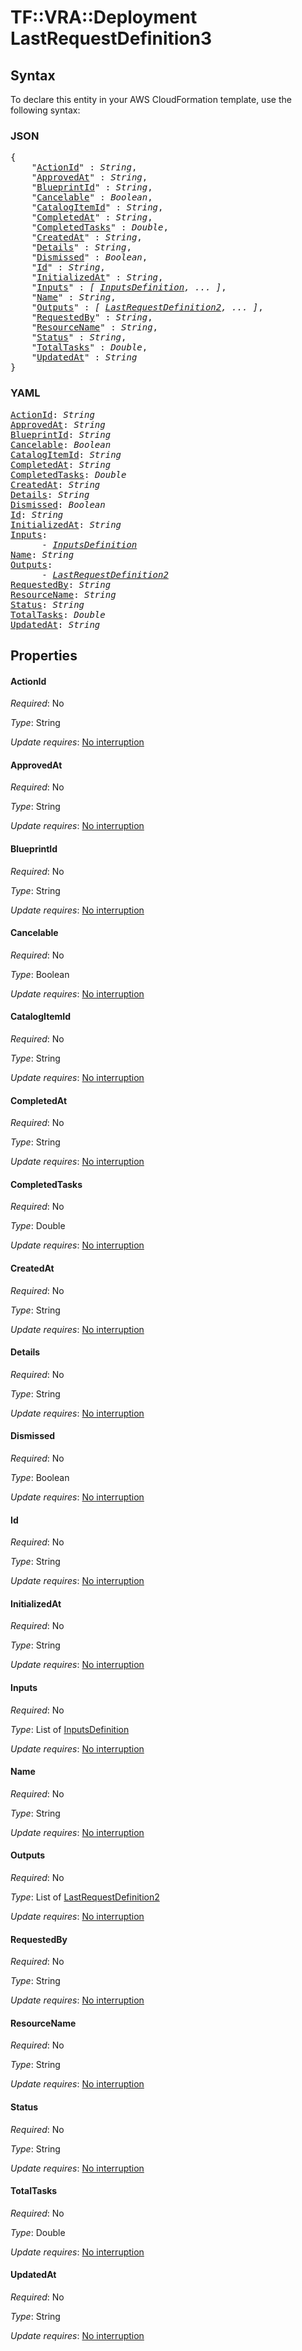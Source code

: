 # TF::VRA::Deployment LastRequestDefinition3

## Syntax

To declare this entity in your AWS CloudFormation template, use the following syntax:

### JSON

<pre>
{
    "<a href="#actionid" title="ActionId">ActionId</a>" : <i>String</i>,
    "<a href="#approvedat" title="ApprovedAt">ApprovedAt</a>" : <i>String</i>,
    "<a href="#blueprintid" title="BlueprintId">BlueprintId</a>" : <i>String</i>,
    "<a href="#cancelable" title="Cancelable">Cancelable</a>" : <i>Boolean</i>,
    "<a href="#catalogitemid" title="CatalogItemId">CatalogItemId</a>" : <i>String</i>,
    "<a href="#completedat" title="CompletedAt">CompletedAt</a>" : <i>String</i>,
    "<a href="#completedtasks" title="CompletedTasks">CompletedTasks</a>" : <i>Double</i>,
    "<a href="#createdat" title="CreatedAt">CreatedAt</a>" : <i>String</i>,
    "<a href="#details" title="Details">Details</a>" : <i>String</i>,
    "<a href="#dismissed" title="Dismissed">Dismissed</a>" : <i>Boolean</i>,
    "<a href="#id" title="Id">Id</a>" : <i>String</i>,
    "<a href="#initializedat" title="InitializedAt">InitializedAt</a>" : <i>String</i>,
    "<a href="#inputs" title="Inputs">Inputs</a>" : <i>[ <a href="inputsdefinition.md">InputsDefinition</a>, ... ]</i>,
    "<a href="#name" title="Name">Name</a>" : <i>String</i>,
    "<a href="#outputs" title="Outputs">Outputs</a>" : <i>[ <a href="lastrequestdefinition2.md">LastRequestDefinition2</a>, ... ]</i>,
    "<a href="#requestedby" title="RequestedBy">RequestedBy</a>" : <i>String</i>,
    "<a href="#resourcename" title="ResourceName">ResourceName</a>" : <i>String</i>,
    "<a href="#status" title="Status">Status</a>" : <i>String</i>,
    "<a href="#totaltasks" title="TotalTasks">TotalTasks</a>" : <i>Double</i>,
    "<a href="#updatedat" title="UpdatedAt">UpdatedAt</a>" : <i>String</i>
}
</pre>

### YAML

<pre>
<a href="#actionid" title="ActionId">ActionId</a>: <i>String</i>
<a href="#approvedat" title="ApprovedAt">ApprovedAt</a>: <i>String</i>
<a href="#blueprintid" title="BlueprintId">BlueprintId</a>: <i>String</i>
<a href="#cancelable" title="Cancelable">Cancelable</a>: <i>Boolean</i>
<a href="#catalogitemid" title="CatalogItemId">CatalogItemId</a>: <i>String</i>
<a href="#completedat" title="CompletedAt">CompletedAt</a>: <i>String</i>
<a href="#completedtasks" title="CompletedTasks">CompletedTasks</a>: <i>Double</i>
<a href="#createdat" title="CreatedAt">CreatedAt</a>: <i>String</i>
<a href="#details" title="Details">Details</a>: <i>String</i>
<a href="#dismissed" title="Dismissed">Dismissed</a>: <i>Boolean</i>
<a href="#id" title="Id">Id</a>: <i>String</i>
<a href="#initializedat" title="InitializedAt">InitializedAt</a>: <i>String</i>
<a href="#inputs" title="Inputs">Inputs</a>: <i>
      - <a href="inputsdefinition.md">InputsDefinition</a></i>
<a href="#name" title="Name">Name</a>: <i>String</i>
<a href="#outputs" title="Outputs">Outputs</a>: <i>
      - <a href="lastrequestdefinition2.md">LastRequestDefinition2</a></i>
<a href="#requestedby" title="RequestedBy">RequestedBy</a>: <i>String</i>
<a href="#resourcename" title="ResourceName">ResourceName</a>: <i>String</i>
<a href="#status" title="Status">Status</a>: <i>String</i>
<a href="#totaltasks" title="TotalTasks">TotalTasks</a>: <i>Double</i>
<a href="#updatedat" title="UpdatedAt">UpdatedAt</a>: <i>String</i>
</pre>

## Properties

#### ActionId

_Required_: No

_Type_: String

_Update requires_: [No interruption](https://docs.aws.amazon.com/AWSCloudFormation/latest/UserGuide/using-cfn-updating-stacks-update-behaviors.html#update-no-interrupt)

#### ApprovedAt

_Required_: No

_Type_: String

_Update requires_: [No interruption](https://docs.aws.amazon.com/AWSCloudFormation/latest/UserGuide/using-cfn-updating-stacks-update-behaviors.html#update-no-interrupt)

#### BlueprintId

_Required_: No

_Type_: String

_Update requires_: [No interruption](https://docs.aws.amazon.com/AWSCloudFormation/latest/UserGuide/using-cfn-updating-stacks-update-behaviors.html#update-no-interrupt)

#### Cancelable

_Required_: No

_Type_: Boolean

_Update requires_: [No interruption](https://docs.aws.amazon.com/AWSCloudFormation/latest/UserGuide/using-cfn-updating-stacks-update-behaviors.html#update-no-interrupt)

#### CatalogItemId

_Required_: No

_Type_: String

_Update requires_: [No interruption](https://docs.aws.amazon.com/AWSCloudFormation/latest/UserGuide/using-cfn-updating-stacks-update-behaviors.html#update-no-interrupt)

#### CompletedAt

_Required_: No

_Type_: String

_Update requires_: [No interruption](https://docs.aws.amazon.com/AWSCloudFormation/latest/UserGuide/using-cfn-updating-stacks-update-behaviors.html#update-no-interrupt)

#### CompletedTasks

_Required_: No

_Type_: Double

_Update requires_: [No interruption](https://docs.aws.amazon.com/AWSCloudFormation/latest/UserGuide/using-cfn-updating-stacks-update-behaviors.html#update-no-interrupt)

#### CreatedAt

_Required_: No

_Type_: String

_Update requires_: [No interruption](https://docs.aws.amazon.com/AWSCloudFormation/latest/UserGuide/using-cfn-updating-stacks-update-behaviors.html#update-no-interrupt)

#### Details

_Required_: No

_Type_: String

_Update requires_: [No interruption](https://docs.aws.amazon.com/AWSCloudFormation/latest/UserGuide/using-cfn-updating-stacks-update-behaviors.html#update-no-interrupt)

#### Dismissed

_Required_: No

_Type_: Boolean

_Update requires_: [No interruption](https://docs.aws.amazon.com/AWSCloudFormation/latest/UserGuide/using-cfn-updating-stacks-update-behaviors.html#update-no-interrupt)

#### Id

_Required_: No

_Type_: String

_Update requires_: [No interruption](https://docs.aws.amazon.com/AWSCloudFormation/latest/UserGuide/using-cfn-updating-stacks-update-behaviors.html#update-no-interrupt)

#### InitializedAt

_Required_: No

_Type_: String

_Update requires_: [No interruption](https://docs.aws.amazon.com/AWSCloudFormation/latest/UserGuide/using-cfn-updating-stacks-update-behaviors.html#update-no-interrupt)

#### Inputs

_Required_: No

_Type_: List of <a href="inputsdefinition.md">InputsDefinition</a>

_Update requires_: [No interruption](https://docs.aws.amazon.com/AWSCloudFormation/latest/UserGuide/using-cfn-updating-stacks-update-behaviors.html#update-no-interrupt)

#### Name

_Required_: No

_Type_: String

_Update requires_: [No interruption](https://docs.aws.amazon.com/AWSCloudFormation/latest/UserGuide/using-cfn-updating-stacks-update-behaviors.html#update-no-interrupt)

#### Outputs

_Required_: No

_Type_: List of <a href="lastrequestdefinition2.md">LastRequestDefinition2</a>

_Update requires_: [No interruption](https://docs.aws.amazon.com/AWSCloudFormation/latest/UserGuide/using-cfn-updating-stacks-update-behaviors.html#update-no-interrupt)

#### RequestedBy

_Required_: No

_Type_: String

_Update requires_: [No interruption](https://docs.aws.amazon.com/AWSCloudFormation/latest/UserGuide/using-cfn-updating-stacks-update-behaviors.html#update-no-interrupt)

#### ResourceName

_Required_: No

_Type_: String

_Update requires_: [No interruption](https://docs.aws.amazon.com/AWSCloudFormation/latest/UserGuide/using-cfn-updating-stacks-update-behaviors.html#update-no-interrupt)

#### Status

_Required_: No

_Type_: String

_Update requires_: [No interruption](https://docs.aws.amazon.com/AWSCloudFormation/latest/UserGuide/using-cfn-updating-stacks-update-behaviors.html#update-no-interrupt)

#### TotalTasks

_Required_: No

_Type_: Double

_Update requires_: [No interruption](https://docs.aws.amazon.com/AWSCloudFormation/latest/UserGuide/using-cfn-updating-stacks-update-behaviors.html#update-no-interrupt)

#### UpdatedAt

_Required_: No

_Type_: String

_Update requires_: [No interruption](https://docs.aws.amazon.com/AWSCloudFormation/latest/UserGuide/using-cfn-updating-stacks-update-behaviors.html#update-no-interrupt)

